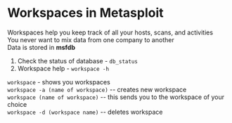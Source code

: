 # Workspaces in Metasploit

Workspaces help you keep track of all your hosts, scans, and activities  
You never want to mix data from one company to another  
Data is stored in **msfdb**

1. Check the status of database - ```db_status```
2. Workspace help - ```workspace -h```

```workspace``` - shows you workspaces  
```workspace -a (name of workspace)``` -- creates new workspace  
```workspace (name of workspace)``` -- this sends you to the workspace of your choice  
```workspace -d (workspace name)``` -- deletes workspace
